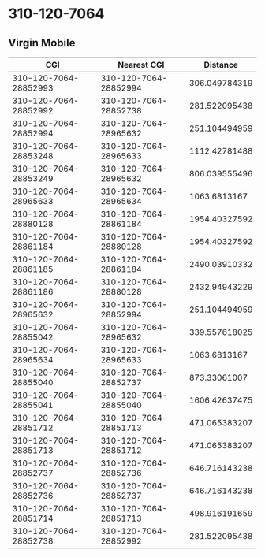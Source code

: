 # 310-120-7064
## Virgin Mobile


| CGI | Nearest CGI | Distance |
|-----|-------------|----------|
| 310-120-7064-28852993 | 310-120-7064-28852994 | 306.049784319 |
| 310-120-7064-28852992 | 310-120-7064-28852738 | 281.522095438 |
| 310-120-7064-28852994 | 310-120-7064-28965632 | 251.104494959 |
| 310-120-7064-28853248 | 310-120-7064-28965633 | 1112.42781488 |
| 310-120-7064-28853249 | 310-120-7064-28965632 | 806.039555496 |
| 310-120-7064-28965633 | 310-120-7064-28965634 | 1063.6813167 |
| 310-120-7064-28880128 | 310-120-7064-28861184 | 1954.40327592 |
| 310-120-7064-28861184 | 310-120-7064-28880128 | 1954.40327592 |
| 310-120-7064-28861185 | 310-120-7064-28861184 | 2490.03910332 |
| 310-120-7064-28861186 | 310-120-7064-28880128 | 2432.94943229 |
| 310-120-7064-28965632 | 310-120-7064-28852994 | 251.104494959 |
| 310-120-7064-28855042 | 310-120-7064-28965632 | 339.557618025 |
| 310-120-7064-28965634 | 310-120-7064-28965633 | 1063.6813167 |
| 310-120-7064-28855040 | 310-120-7064-28852737 | 873.33061007 |
| 310-120-7064-28855041 | 310-120-7064-28855040 | 1606.42637475 |
| 310-120-7064-28851712 | 310-120-7064-28851713 | 471.065383207 |
| 310-120-7064-28851713 | 310-120-7064-28851712 | 471.065383207 |
| 310-120-7064-28852737 | 310-120-7064-28852736 | 646.716143238 |
| 310-120-7064-28852736 | 310-120-7064-28852737 | 646.716143238 |
| 310-120-7064-28851714 | 310-120-7064-28851713 | 498.916191659 |
| 310-120-7064-28852738 | 310-120-7064-28852992 | 281.522095438 |
